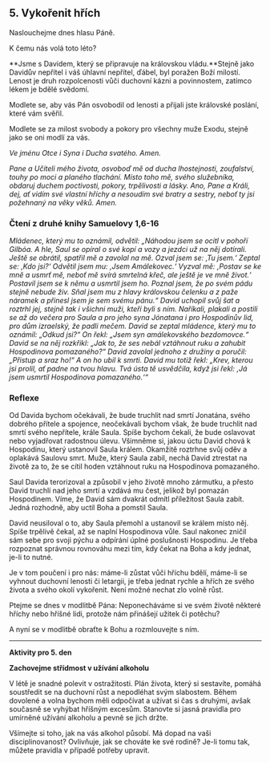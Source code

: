 ## 5. **Vykořenit hřích**

Naslouchejme dnes hlasu Páně.

K čemu nás volá toto léto?

**Jsme s Davidem, který se připravuje na královskou vládu.**Stejně jako Davidův nepřítel i váš úhlavní nepřítel, ďábel, byl poražen Boží milostí. Lenost je druh rozpolcenosti vůči duchovní kázni a povinnostem, zatímco lékem je bdělé svědomí.

Modlete se, aby vás Pán osvobodil od lenosti a přijali jste královské poslání, které vám svěřil.

Modlete se za milost svobody a pokory pro všechny muže Exodu, stejně jako se oni modlí za vás.

_Ve jménu Otce i Syna i Ducha svatého. Amen._

_Pane a Učiteli mého života, osvoboď mě od ducha lhostejnosti, zoufalství, touhy po moci a planého tlachání. Místo toho mě, svého služebníka, obdaruj duchem poctivosti, pokory, trpělivosti a lásky. Ano, Pane a Králi, dej, ať vidím své vlastní hříchy a nesoudím své bratry a sestry, neboť ty jsi požehnaný na věky věků. Amen._

### Čtení z druhé knihy Samuelovy 1,6-16

_Mládenec, který mu to oznámil, odvětil: „Náhodou jsem se ocitl v pohoří Gilbóa. A hle, Saul se opíral o své kopí a vozy a jezdci už na něj dotírali. Ještě se obrátil, spatřil mě a zavolal na mě. Ozval jsem se: ‚Tu jsem.‘ Zeptal se: ‚Kdo jsi?‘ Odvětil jsem mu: ‚Jsem Amálekovec.‘ Vyzval mě: ‚Postav se ke mně a usmrť mě, neboť mě svírá smrtelná křeč, ale ještě je ve mně život.‘ Postavil jsem se k němu a usmrtil jsem ho. Poznal jsem, že po svém pádu stejně nebude živ. Sňal jsem mu z hlavy královskou čelenku a z paže náramek a přinesl jsem je sem svému pánu.“ David uchopil svůj šat a roztrhl jej, stejně tak i všichni muži, kteří byli s ním. Naříkali, plakali a postili se až do večera pro Saula a pro jeho syna Jónatana i pro Hospodinův lid, pro dům izraelský, že padli mečem. David se zeptal mládence, který mu to oznámil: „Odkud jsi?“ On řekl: „Jsem syn amálekovského bezdomovce.“ David se na něj rozkřikl: „Jak to, že ses nebál vztáhnout ruku a zahubit Hospodinova pomazaného?“ David zavolal jednoho z družiny a poručil: „Přistup a sraz ho!“ A on ho ubil k smrti. David mu totiž řekl: „Krev, kterou jsi prolil, ať padne na tvou hlavu. Tvá ústa tě usvědčila, když jsi řekl: ‚Já jsem usmrtil Hospodinova pomazaného.‘“_

### Reflexe

Od Davida bychom očekávali, že bude truchlit nad smrtí Jonatána, svého dobrého přítele a spojence, neočekávali bychom však, že bude truchlit nad smrtí svého nepřítele, krále Saula. Spíše bychom čekali, že bude oslavovat nebo vyjadřovat radostnou úlevu. Všimněme si, jakou úctu David chová k Hospodinu, který ustanovil Saula králem. Okamžitě roztrhne svůj oděv a oplakává Saulovu smrt. Muže, který Saula zabil, nechá David ztrestat na životě za to, že se cítil hoden vztáhnout ruku na Hospodinova pomazaného.

Saul Davida terorizoval a způsobil v jeho životě mnoho zármutku, a přesto David truchlí nad jeho smrtí a vzdává mu čest, jelikož byl pomazán Hospodinem. Víme, že David sám dvakrát odmítl příležitost Saula zabít. Jedná rozhodně, aby uctil Boha a pomstil Saula.

David neusiloval o to, aby Saula přemohl a ustanovil se králem místo něj. Spíše trpělivě čekal, až se naplní Hospodinova vůle. Saul nakonec zničil sám sebe pro svoji pýchu a odpírání úplné poslušnosti Hospodinu. Je třeba rozpoznat správnou rovnováhu mezi tím, kdy čekat na Boha a kdy jednat, je-li to nutné.

Je v tom poučení i pro nás: máme-li zůstat vůči hříchu bdělí, máme-li se vyhnout duchovní lenosti či letargii, je třeba jednat rychle a hřích ze svého života a svého okolí vykořenit. Není možné nechat zlo volně růst.

Ptejme se dnes v modlitbě Pána: Neponecháváme si ve svém životě některé hříchy nebo hříšné lidi, protože nám přinášejí užitek či potěchu?

A nyní se v modlitbě obraťte k Bohu a rozmlouvejte s ním.

---

**Aktivity pro 5. den**

**Zachovejme střídmost v užívání alkoholu**

V létě je snadné polevit v ostražitosti. Plán života, který si sestavíte, pomáhá soustředit se na duchovní růst a nepodléhat svým slabostem. Během dovolené a volna bychom měli odpočívat a užívat si čas s druhými, avšak současně se vyhýbat hříšným excesům. Stanovte si jasná pravidla pro umírněné užívání alkoholu a pevně se jich držte.

Všímejte si toho, jak na vás alkohol působí. Má dopad na vaši disciplinovanost? Ovlivňuje, jak se chováte ke své rodině? Je-li tomu tak, můžete pravidla v případě potřeby upravit.
